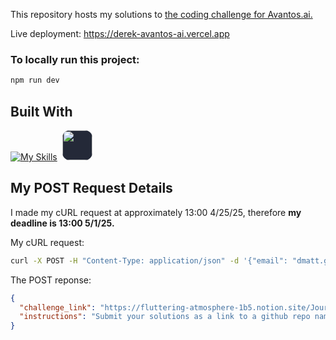 This repository hosts my solutions to [the coding challenge for Avantos.ai.](https://fluttering-atmosphere-1b5.notion.site/Journey-Builder-React-Coding-Challenge-190d5fe264fa80cba39ec21afc6d42ec)

Live deployment: https://derek-avantos-ai.vercel.app

### To locally run this project:
```bash
npm run dev
```

## Built With
[![My Skills](https://skillicons.dev/icons?i=ts,react,next)](https://skillicons.dev)<img src="https://playwright.dev/img/playwright-logo.svg" height="48" width="48" style="background-color: #242938; border-radius: 12px; margin-left: 8px">

## My POST Request Details
I made my cURL request at approximately 13:00 4/25/25, therefore **my deadline is 13:00 5/1/25.**

My cURL request:
```bash
curl -X POST -H "Content-Type: application/json" -d '{"email": "dmatt.gomez@gmail.com"}' -A "Mozilla/5.0 (Macintosh; Intel Mac OS X 10_15_7) AppleWebKit/537.36 (KHTML, like Gecko) Chrome/133.0.0.0 Safari/537.36" https://apply-to-avantos.dev-sandbox.workload.avantos-ai.net
```

The POST reponse:
```JSON
{
  "challenge_link": "https://fluttering-atmosphere-1b5.notion.site/Journey-Builder-React-Coding-Challenge-190d5fe264fa80cba39ec21afc6d42ec",
  "instructions": "Submit your solutions as a link to a github repo named `6985ae` to the following email address: challenge-request-sub-aaaapriy22ktilybsd6gv7beiq@avantos.slack.com. Questions can be sent to challenge-help-aaaaprjeraoxiaa2wlnlda7vsi@avantos.slack.com"
}
```
